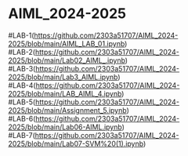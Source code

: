 # AIML_2024-2025
#LAB-1(https://github.com/2303a51707/AIML_2024-2025/blob/main/AIML_LAB_01.ipynb)                  
#LAB-2(https://github.com/2303a51707/AIML_2024-2025/blob/main/Lab02_AIML_.ipynb)         
#LAB-3(https://github.com/2303a51707/AIML_2024-2025/blob/main/Lab3_AIML.ipynb)                  
#LAB-4(https://github.com/2303a51707/AIML_2024-2025/blob/main/LAB_AIML_4.ipynb)                    
#LAB-5(https://github.com/2303a51707/AIML_2024-2025/blob/main/Assignment_5.ipynb)              
#LAB-6(https://github.com/2303a51707/AIML_2024-2025/blob/main/Lab06-AIML.ipynb)                    
#LAB-7(https://github.com/2303a51707/AIML_2024-2025/blob/main/Lab07-SVM%20(1).ipynb)    
